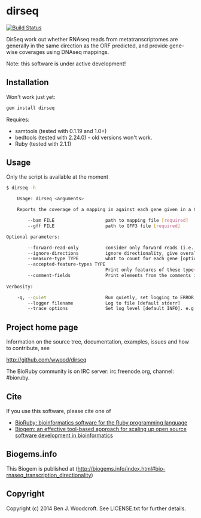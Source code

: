 # dirseq

[![Build Status](https://secure.travis-ci.org/wwood/dirseq.png)](http://travis-ci.org/wwood/dirseq)

DirSeq work out whether RNAseq reads from metatranscriptomes are generally in the same direction as the ORF predicted, and provide gene-wise coverages using DNAseq mappings.

Note: this software is under active development!

## Installation

Won't work just yet:
```sh
gem install dirseq
```
Requires:
* samtools (tested with 0.1.19 and 1.0+)
* bedtools (tested with 2.24.0) - old versions won't work.
* Ruby (tested with 2.1.1)

## Usage

Only the script is available at the moment
```sh
$ dirseq -h

    Usage: dirseq <arguments>

    Reports the coverage of a mapping in against each gene given in a GFF file

        --bam FILE                   path to mapping file [required]
        --gff FILE                   path to GFF3 file [required]

Optional parameters:

        --forward-read-only          consider only forward reads (i.e. read1) and ignore reverse reads. [default false]
        --ignore-directions          ignore directionality, give overall coverage [default: false i.e. differentiate between directions]
        --measure-type TYPE          what to count for each gene [options: count, coverage][default: coverage]
        --accepted-feature-types TYPE
                                     Print only features of these type(s) [default CDS]
        --comment-fields             Print elements from the comments in the GFF file [default ID]
        
Verbosity:

    -q, --quiet                      Run quietly, set logging to ERROR level [default INFO]
        --logger filename            Log to file [default stderr]
        --trace options              Set log level [default INFO]. e.g. '--trace debug' to set logging level to DEBUG
```

## Project home page

Information on the source tree, documentation, examples, issues and
how to contribute, see

  http://github.com/wwood/dirseq

The BioRuby community is on IRC server: irc.freenode.org, channel: #bioruby.

## Cite

If you use this software, please cite one of

* [BioRuby: bioinformatics software for the Ruby programming language](http://dx.doi.org/10.1093/bioinformatics/btq475)
* [Biogem: an effective tool-based approach for scaling up open source software development in bioinformatics](http://dx.doi.org/10.1093/bioinformatics/bts080)

## Biogems.info

This Biogem is published at (http://biogems.info/index.html#bio-rnaseq_transcription_directionality)

## Copyright

Copyright (c) 2014 Ben J. Woodcroft. See LICENSE.txt for further details.

